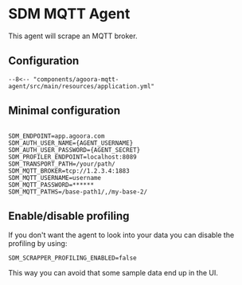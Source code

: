 # SDM MQTT Agent

This agent will scrape an MQTT broker.

## Configuration

```
--8<-- "components/agoora-mqtt-agent/src/main/resources/application.yml"
```

## Minimal configuration 

```

SDM_ENDPOINT=app.agoora.com
SDM_AUTH_USER_NAME={AGENT_USERNAME}
SDM_AUTH_USER_PASSWORD={AGENT_SECRET}
SDM_PROFILER_ENDPOINT=localhost:8089
SDM_TRANSPORT_PATH=/your/path/
SDM_MQTT_BROKER=tcp://1.2.3.4:1883
SDM_MQTT_USERNAME=username
SDM_MQTT_PASSWORD=******
SDM_MQTT_PATHS=/base-path1/,/my-base-2/
```

## Enable/disable profiling

If you don't want the agent to look into your data you can disable the profiling by using:
```
SDM_SCRAPPER_PROFILING_ENABLED=false
```
This way you can avoid that some sample data end up in the UI.
